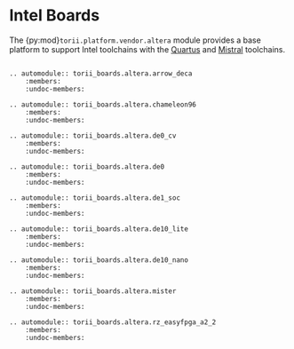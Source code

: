 # Intel Boards

The {py:mod}`torii.platform.vendor.altera` module provides a base platform to support Intel toolchains with the [Quartus] and [Mistral] toolchains.

```{eval-rst}

.. automodule:: torii_boards.altera.arrow_deca
	:members:
	:undoc-members:

.. automodule:: torii_boards.altera.chameleon96
	:members:
	:undoc-members:

.. automodule:: torii_boards.altera.de0_cv
	:members:
	:undoc-members:

.. automodule:: torii_boards.altera.de0
	:members:
	:undoc-members:

.. automodule:: torii_boards.altera.de1_soc
	:members:
	:undoc-members:

.. automodule:: torii_boards.altera.de10_lite
	:members:
	:undoc-members:

.. automodule:: torii_boards.altera.de10_nano
	:members:
	:undoc-members:

.. automodule:: torii_boards.altera.mister
	:members:
	:undoc-members:

.. automodule:: torii_boards.altera.rz_easyfpga_a2_2
	:members:
	:undoc-members:

```


[Quartus]: https://www.intel.com/content/www/us/en/products/details/fpga/development-tools/quartus-prime.html
[Mistral]: https://github.com/Ravenslofty/mistral
